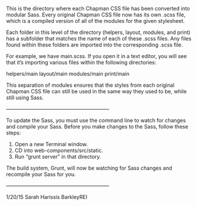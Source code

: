 This is the directory where each Chapman CSS file has been converted into modular Sass. Every original Chapman CSS file now has its own .scss file, which is a compiled version of all of the modules for the given stylesheet.

Each folder in this level of the directory (helpers, layout, modules, and print) has a subfolder that matches the name of each of these .scss files. Any files found within these folders are imported into the corresponding .scss file.

For example, we have main.scss. If you open it in a text editor, you will see that it’s importing various files within the following directories:

helpers/main
layout/main
modules/main
print/main

This separation of modules ensures that the styles from each original Chapman CSS file can still be used in the same way they used to be, while still using Sass.

————————————————————

To update the Sass, you must use the command line to watch for changes and compile your Sass. Before you make changes to the Sass, follow these steps:

1. Open a new Terminal window.
2. CD into web-components/src/static.
3. Run “grunt server” in that directory.

The build system, Grunt, will now be watching for Sass changes and recompile your Sass for you.

————————————————————

1/20/15
Sarah Harissis
BarkleyREI